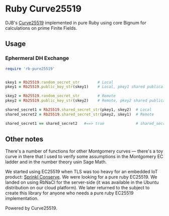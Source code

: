 # Ruby Curve25519

DJB's [Curve25519](http://cr.yp.to/ecdh.html)  implemented in pure Ruby using
core Bignum for calculations on prime Finite Fields.

## Usage

### Ephermeral DH Exchange

```ruby
require 'rb-pure25519'


skey1 = Rb25519.random_secret_str        # Local
pkey1 = Rb25519.public_key_str(skey1)    # Local, pkey1 shared publically

skey2 = Rb25519.random_secret_str        # Remote
pkey2 = Rb25519.public_key_str(skey2)    # Remote, pkey2 shared publically

shared_secret1 = Rb25519.shared_secret_str(pkey1, skey2)  # Local
shared_secret2 = Rb25519.shared_secret_str(pkey2, skey1)  # Remote

shared_secret1 == shared_secret2   #==> true              # shared_secret used for symmetric crypto

```

## Other notes

There's a number of functions for other Montgomery curves — there's a toy curve in there that I used to 
verify some assumptions in the Montgomery EC ladder and in the number theory
usin Sage Math.

We started using EC25519 when TLS was too heavy for an embedded IoT product: 
[Sprinkl Conserve](http://sprinkl.io).   We were looking for a pure ruby
EC25519.  We landed on using RbNaCl for the server-side (it was available in the
Ubuntu distribution on our cloud platform).  We later returned to the subject to
create this library for anyone who needs a pure ruby EC25519 implementation.




Powered by Curve25519.
